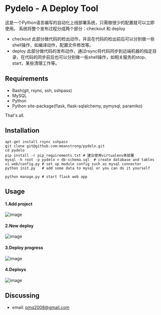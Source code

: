 Pydelo - A Deploy Tool
======================
这是一个Python语言编写的自动化上线部署系统，只需做很少的配置就可以立即使用。
系统将整个发布过程分成两个部分：checkout 和 deploy
* checkout
此部分做代码的检出动作，并且在代码的检出前后可以分别做一些shell操作，如编译动作，配置文件修改等。
* deploy
此部分做代码的发布动作，通过rsync将代码同步到远端机器的指定目录，在代码的同步前后也可以分别做一些shell操作，如相关服务的stop、start，某些清理工作等。

Requirements
------------

* Bash(git, rsync, ssh, sshpass)
* MySQL
* Python
* Python site-package(flask, flask-sqlalchemy, pymysql, paramiko)

That's all.

Installation
------------
```
apt-get install rsync sshpass
git clone git@github.com:meanstrong/pydelo.git
cd pydelo
pip install -r pip_requirements.txt # 建议使用virtualenv来部署
mysql -h root -p pydelo < db-schema.sql  # create database and tables
vi web/config.py # set up module config such as mysql connector
python init.py   # add some data to mysql or you can do it yourself

python manage.py # start flask web app
```

Usage
-----
#### 1.Add project
![image](https://github.com/meanstrong/pydelo/raw/master/docs/create_project.png)

#### 2.New deploy
![image](https://github.com/meanstrong/pydelo/raw/master/docs/create_deploy.png)

#### 3.Deploy progress
![image](https://github.com/meanstrong/pydelo/raw/master/docs/deploy_progress.png)

#### 4.Deploys
![image](https://github.com/meanstrong/pydelo/raw/master/docs/deploys.png)

Discussing
----------
- email: pmq2008@gmail.com
